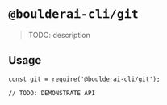 # `@boulderai-cli/git`

> TODO: description

## Usage

```
const git = require('@boulderai-cli/git');

// TODO: DEMONSTRATE API
```
